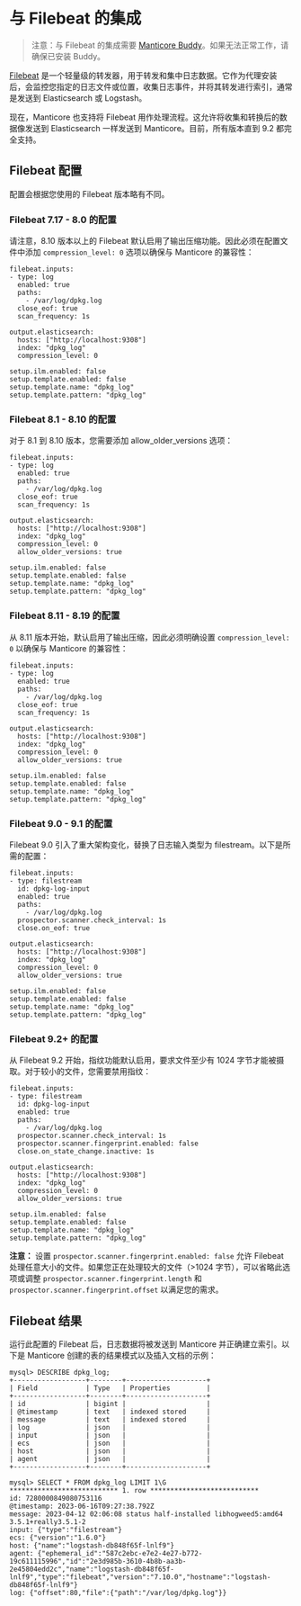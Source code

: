 # 与 Filebeat 的集成

> 注意：与 Filebeat 的集成需要 [Manticore Buddy](../Installation/Manticore_Buddy.md)。如果无法正常工作，请确保已安装 Buddy。

[Filebeat](https://www.elastic.co/beats/filebeat) 是一个轻量级的转发器，用于转发和集中日志数据。它作为代理安装后，会监控您指定的日志文件或位置，收集日志事件，并将其转发进行索引，通常是发送到 Elasticsearch 或 Logstash。

现在，Manticore 也支持将 Filebeat 用作处理流程。这允许将收集和转换后的数据像发送到 Elasticsearch 一样发送到 Manticore。目前，所有版本直到 9.2 都完全支持。

## Filebeat 配置

配置会根据您使用的 Filebeat 版本略有不同。

### Filebeat 7.17 - 8.0 的配置

请注意，8.10 版本以上的 Filebeat 默认启用了输出压缩功能。因此必须在配置文件中添加 `compression_level: 0` 选项以确保与 Manticore 的兼容性：

```
filebeat.inputs:
- type: log
  enabled: true
  paths:
	- /var/log/dpkg.log
  close_eof: true
  scan_frequency: 1s

output.elasticsearch:
  hosts: ["http://localhost:9308"]
  index: "dpkg_log"
  compression_level: 0

setup.ilm.enabled: false
setup.template.enabled: false
setup.template.name: "dpkg_log"
setup.template.pattern: "dpkg_log"
```

### Filebeat 8.1 - 8.10 的配置

对于 8.1 到 8.10 版本，您需要添加 allow_older_versions 选项：

```
filebeat.inputs:
- type: log
  enabled: true
  paths:
	- /var/log/dpkg.log
  close_eof: true
  scan_frequency: 1s

output.elasticsearch:
  hosts: ["http://localhost:9308"]
  index: "dpkg_log"
  compression_level: 0
  allow_older_versions: true

setup.ilm.enabled: false
setup.template.enabled: false
setup.template.name: "dpkg_log"
setup.template.pattern: "dpkg_log"
```

### Filebeat 8.11 - 8.19 的配置

从 8.11 版本开始，默认启用了输出压缩，因此必须明确设置 `compression_level: 0` 以确保与 Manticore 的兼容性：

```
filebeat.inputs:
- type: log
  enabled: true
  paths:
	- /var/log/dpkg.log
  close_eof: true
  scan_frequency: 1s

output.elasticsearch:
  hosts: ["http://localhost:9308"]
  index: "dpkg_log"
  compression_level: 0
  allow_older_versions: true

setup.ilm.enabled: false
setup.template.enabled: false
setup.template.name: "dpkg_log"
setup.template.pattern: "dpkg_log"
```

### Filebeat 9.0 - 9.1 的配置

Filebeat 9.0 引入了重大架构变化，替换了日志输入类型为 filestream。以下是所需的配置：

```
filebeat.inputs:
- type: filestream
  id: dpkg-log-input
  enabled: true
  paths:
	- /var/log/dpkg.log
  prospector.scanner.check_interval: 1s
  close.on_eof: true

output.elasticsearch:
  hosts: ["http://localhost:9308"]
  index: "dpkg_log"
  compression_level: 0
  allow_older_versions: true

setup.ilm.enabled: false
setup.template.enabled: false
setup.template.name: "dpkg_log"
setup.template.pattern: "dpkg_log"
```

### Filebeat 9.2+ 的配置

从 Filebeat 9.2 开始，指纹功能默认启用，要求文件至少有 1024 字节才能被摄取。对于较小的文件，您需要禁用指纹：

```
filebeat.inputs:
- type: filestream
  id: dpkg-log-input
  enabled: true
  paths:
	- /var/log/dpkg.log
  prospector.scanner.check_interval: 1s
  prospector.scanner.fingerprint.enabled: false
  close.on_state_change.inactive: 1s

output.elasticsearch:
  hosts: ["http://localhost:9308"]
  index: "dpkg_log"
  compression_level: 0
  allow_older_versions: true

setup.ilm.enabled: false
setup.template.enabled: false
setup.template.name: "dpkg_log"
setup.template.pattern: "dpkg_log"
```

**注意：** 设置 `prospector.scanner.fingerprint.enabled: false` 允许 Filebeat 处理任意大小的文件。如果您正在处理较大的文件（>1024 字节），可以省略此选项或调整 `prospector.scanner.fingerprint.length` 和 `prospector.scanner.fingerprint.offset` 以满足您的需求。

## Filebeat 结果

运行此配置的 Filebeat 后，日志数据将被发送到 Manticore 并正确建立索引。以下是 Manticore 创建的表的结果模式以及插入文档的示例：
```
mysql> DESCRIBE dpkg_log;
+------------------+--------+--------------------+
| Field            | Type   | Properties         |
+------------------+--------+--------------------+
| id               | bigint |                    |
| @timestamp       | text   | indexed stored     |
| message          | text   | indexed stored     |
| log              | json   |                    |
| input            | json   |                    |
| ecs              | json   |                    |
| host             | json   |                    |
| agent            | json   |                    |
+------------------+--------+--------------------+
```

```
mysql> SELECT * FROM dpkg_log LIMIT 1\G
*************************** 1. row ***************************
id: 7280000849080753116
@timestamp: 2023-06-16T09:27:38.792Z
message: 2023-04-12 02:06:08 status half-installed libhogweed5:amd64 3.5.1+really3.5.1-2
input: {"type":"filestream"}
ecs: {"version":"1.6.0"}
host: {"name":"logstash-db848f65f-lnlf9"}
agent: {"ephemeral_id":"587c2ebc-e7e2-4e27-b772-19c611115996","id":"2e3d985b-3610-4b8b-aa3b-2e45804edd2c","name":"logstash-db848f65f-lnlf9","type":"filebeat","version":"7.10.0","hostname":"logstash-db848f65f-lnlf9"}
log: {"offset":80,"file":{"path":"/var/log/dpkg.log"}}
```

